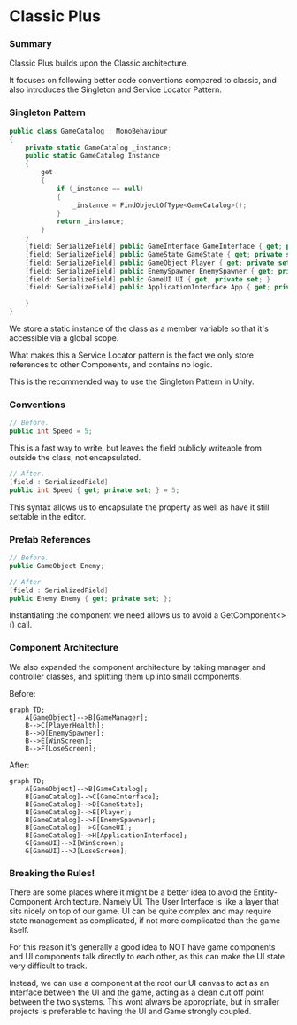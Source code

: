 ﻿# Classic Plus

### Summary

Classic Plus builds upon the Classic architecture.

It focuses on following better code conventions compared to classic, 
and also introduces the Singleton and Service Locator Pattern.

### Singleton Pattern

```csharp
public class GameCatalog : MonoBehaviour
{
    private static GameCatalog _instance;
    public static GameCatalog Instance
    {
        get
        {
            if (_instance == null)
            {
                _instance = FindObjectOfType<GameCatalog>();
            }
            return _instance;
        }
    }
    [field: SerializeField] public GameInterface GameInterface { get; private set; }
    [field: SerializeField] public GameState GameState { get; private set; }
    [field: SerializeField] public GameObject Player { get; private set; }
    [field: SerializeField] public EnemySpawner EnemySpawner { get; private set; }
    [field: SerializeField] public GameUI UI { get; private set; }
    [field: SerializeField] public ApplicationInterface App { get; private set; }

    }
}
```
We store a static instance of the class as a member variable so that it's accessible via a global scope.

What makes this a Service Locator pattern is the fact we only store references to other Components, and contains no logic.

This is the recommended way to use the Singleton Pattern in Unity.


### Conventions

```csharp
// Before.
public int Speed = 5;
```

This is a fast way to write, but leaves the field publicly writeable from outside the class, not encapsulated.

```csharp
// After.
[field : SerializedField]
public int Speed { get; private set; } = 5;
```
This syntax allows us to encapsulate the property as well as have it still settable in the editor.

### Prefab References

```csharp
// Before.
public GameObject Enemy;
```

```csharp
// After
[field : SerializedField]
public Enemy Enemy { get; private set; };
```
Instantiating the component we need allows us to avoid a GetComponent<>() call.

### Component Architecture

We also expanded the component architecture by taking manager and controller classes, and splitting them up into small components.

Before:
```mermaid
graph TD;
    A[GameObject]-->B[GameManager];
    B-->C[PlayerHealth];
    B-->D[EnemySpawner];
    B-->E[WinScreen];
    B-->F[LoseScreen];
```
After:
```mermaid
graph TD;
    A[GameObject]-->B[GameCatalog];
    B[GameCatalog]-->C[GameInterface];
    B[GameCatalog]-->D[GameState];
    B[GameCatalog]-->E[Player];
    B[GameCatalog]-->F[EnemySpawner];
    B[GameCatalog]-->G[GameUI];
    B[GameCatalog]-->H[ApplicationInterface];
    G[GameUI]-->I[WinScreen];
    G[GameUI]-->J[LoseScreen];
```

### Breaking the Rules!

There are some places where it might be a better idea to avoid the Entity-Component Architecture. Namely UI.
The User Interface is like a layer that sits nicely on top of our game. UI can be quite complex and may require state management as complicated, if not more complicated than the game itself.

For this reason it's generally a good idea to NOT have game components and UI components talk directly to each other, as this can make the UI state very difficult to track.

Instead, we can use a component at the root our UI canvas to act as an interface between the UI and the game, acting as a clean cut off point between the two systems. This wont always be appropriate, but in smaller projects is preferable to having the UI and Game strongly coupled.


